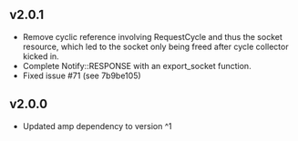 v2.0.1
------

- Remove cyclic reference involving RequestCycle and thus the socket resource, which led to the socket only being freed after cycle collector kicked in.
- Complete Notify::RESPONSE with an export_socket function.
- Fixed issue #71 (see 7b9be105)

v2.0.0
------

- Updated amp dependency to version ^1